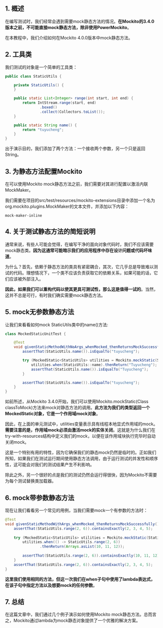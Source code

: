 ## 1. 概述

在编写测试时，我们经常会遇到需要mock静态方法的情况。**在Mockito的3.4.0版本之前，不可能直接mock静态方法，除非使用PowerMockito**。

在本教程中，我们介绍如何在Mockito 4.0.0版本中mock静态方法。

## 2. 工具类

我们测试的对象是一个简单的工具类：

```java
public class StaticUtils {

    private StaticUtils() {
    }

    public static List<Integer> range(int start, int end) {
        return IntStream.range(start, end)
                .boxed()
                .collect(Collectors.toList());
    }

    public static String name() {
        return "tuyucheng";
    }
}
```

出于演示目的，我们添加了两个方法：一个接收两个参数，另一个只是返回String。

## 3. 为静态方法配置Mockito

在可以使用Mockito mock静态方法之前，我们需要对其进行配置以激活内联MockMaker。

我们需要在项目的src/test/resources/mockito-extensions目录中添加一个名为org.mockito.plugins.MockMaker的文本文件，并添加以下内容：

```text
mock-maker-inline
```

## 4. 关于测试静态方法的简短说明

通常来说，有些人可能会觉得，在编写干净的面向对象代码时，我们不应该需要mock静态类。**因为这通常可能暗示我们的应用程序中存在设计问题或代码坏味道**。

为什么？首先，依赖于静态方法的类具有紧密耦合，其次，它几乎总是导致难以测试的代码。理想情况下，一个类不应该负责获取它的依赖关系，如果可能的话，它们应该被外部注入。

**因此，如果我们可以重构代码以使其更具可测试性，那么这是值得一试的**。当然，这并不总是可行，有时我们确实需要mock静态方法。

## 5. mock无参数静态方法

让我们来看看如何mock StaticUtils类中的name()方法:

```java
class MockedStaticUnitTest {

    @Test
    void givenStaticMethodWithNoArgs_whenMocked_thenReturnsMockSuccessfully() {
        assertThat(StaticUtils.name()).isEqualTo("tuyucheng");

        try (MockedStatic<StaticUtils> utilities = Mockito.mockStatic(StaticUtils.class)) {
            utilities.when(StaticUtils::name).thenReturn("Tuyucheng");
            assertThat(StaticUtils.name()).isEqualTo("Tuyucheng");
        }

        assertThat(StaticUtils.name()).isEqualTo("tuyucheng");
    }
}
```

如前所述，从Mockito 3.4.0开始，我们可以使用Mockito.mockStatic(Class<T> classToMock)方法来mock对静态方法的调用。**此方法为我们的类型返回一个MockedStatic对象，它是一个作用域mock对象**。

因此，在上面的单元测试中，utilities变量表示具有线程本地显式作用域的mock。**需要注意的是，作用域mock必须由激活mock的实体关闭**。这就是为什么我们在try-with-resources结构中定义我们的mock，以便在该作用域块执行完毕时自动关闭mock。

这是一个特别有用的特性，因为它确保我们的静态mock仍然是临时的。正如我们所知，如果我们在测试运行期间使用静态方法调用，由于运行测试的并发性和顺序性，这可能会对我们的测试结果产生不利影响。

除此之外，另一个很好的点是我们的测试仍然会运行得很快，因为Mockito不需要为每个测试替换类加载器。

## 6. mock带参数静态方法

现在让我们看看另一个常见的用例，当我们需要mock一个有参数的方法时：

```java
@Test
void givenStaticMethodWithArgs_whenMocked_thenReturnsMockSuccessfully() {
    assertThat(StaticUtils.range(2, 6)).containsExactly(2, 3, 4, 5);
    
    try (MockedStatic<StaticUtils> utilities = Mockito.mockStatic(StaticUtils.class)) {
        utilities.when(() -> StaticUtils.range(2, 6))
                .thenReturn(Arrays.asList(10, 11, 12));
                
        assertThat(StaticUtils.range(2, 6)).containsExactly(10, 11, 12);
    }
    assertThat(StaticUtils.range(2, 6)).containsExactly(2, 3, 4, 5);
}
```

**这里我们使用相同的方法，但这一次我们在when子句中使用了lambda表达式，在该子句中指定方法以及想要mock的任何参数**。

## 7. 总结

在这篇文章中，我们通过几个例子演示如何使用Mockito mock静态方法。总而言之，Mockito通过lambda为mock静态对象提供了一个优雅的解决方案。